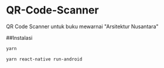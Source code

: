 # QR-Code-Scanner
QR Code Scanner untuk buku mewarnai "Arsitektur Nusantara"

##Instalasi
```bash
yarn
```
```bash
yarn react-native run-android
```

